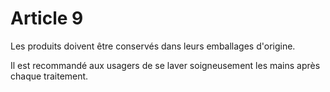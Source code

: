 # Article 9

Les produits doivent être conservés dans leurs emballages d'origine.

Il est recommandé aux usagers de se laver soigneusement les mains après chaque traitement.
